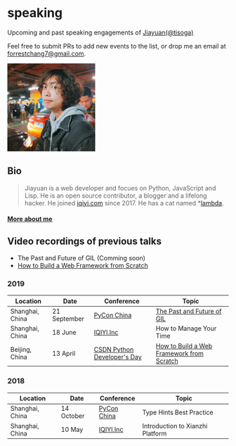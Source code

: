 # speaking

Upcoming and past speaking engagements of [Jiayuan(@tisoga)](https://twitter.com/tisoga)

Feel free to submit PRs to add new events to the list, or drop me an email at forrestchang7@gmail.com.

<a href="http://jiayuanzhang.com"> <img src="https://raw.githubusercontent.com/forrestchang/img-repo/master/jiayuan.jpg" width="200"></a>

## Bio

> Jiayuan is a web developer and focues on Python, JavaScript and Lisp. He
> is an open source contributor, a blogger and a lifelong hacker. He joined
> [iqiyi.com](https://iqiyi.com) since 2017. He has a cat named
> *[lambda](https://twitter.com/Tisoga/status/1177412165550010368?s=20).

#### [More about me](https://jiayuanzhang.com)

## Video recordings of previous talks

- The Past and Future of GIL (Comming soon)
- [How to Build a Web Framework from Scratch](https://www.youtube.com/watch?v=p8GXdWWHPQU)

### 2019

Location | Date | Conference | Topic 
---------|------|------------|-------
Shanghai, China | 21 September | [PyCon China](https://cn.pycon.org/) | [The Past and Future of GIL](http://slide.jiayuanzhang.com/the-past-and-future-of-gil/#/)
Shanghai, China | 18 June | [IQIYI.Inc](https://iqiyi.com) | How to Manage Your Time
Beijing, China  | 13  April | [CSDN Python Developer's Day](https://bss.csdn.net/m/topic/python_developer) | [How to Build a Web Framework from Scratch](http://slide.jiayuanzhang.com/csdnpython/)

### 2018

Location | Date | Conference | Topic
---------|------|------------ | -----
Shanghai, China | 14 October | [PyCon China](https://www.huodongxing.com/go/pyconchina2018) | Type Hints Best Practice
Shanghai, China | 10 May | [IQIYI.Inc](https://iqiyi.com) | Introduction to Xianzhi Platform
